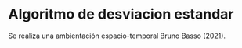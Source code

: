# Algoritmo de desviacion estandar
 Se realiza una ambientación espacio-temporal Bruno Basso (2021).  
